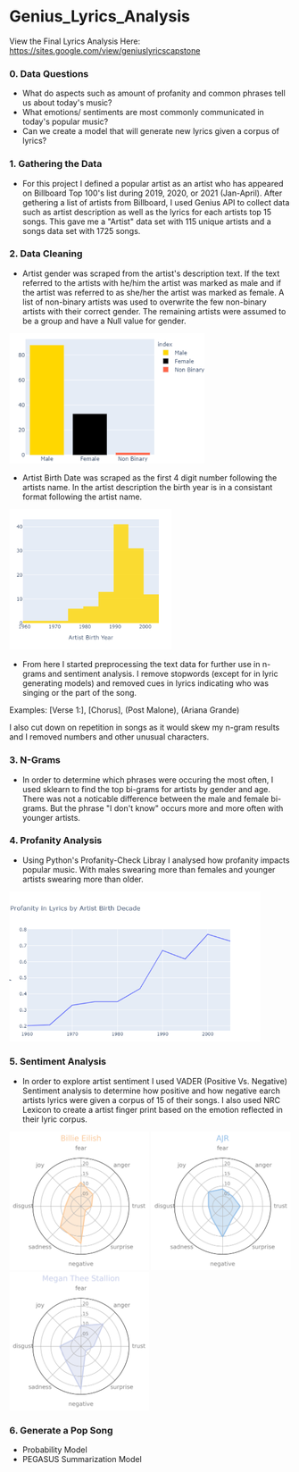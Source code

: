 # Genius_Lyrics_Analysis

View the Final Lyrics Analysis Here: https://sites.google.com/view/geniuslyricscapstone

### 0. Data Questions
- What do aspects such as amount of profanity and common phrases tell us about today's music?
- What emotions/ sentiments are most commonly communicated in today's popular music?
- Can we create a model that will generate new lyrics given a corpus of lyrics?

### 1. Gathering the Data
- For this project I defined a popular artist as an artist who has appeared on Billboard Top 100's list during 2019, 2020, or 2021 (Jan-April). After gethering a list of artists from Billboard, I used Genius API to collect data such as artist description as well as the lyrics for each artists top 15 songs. This gave me a "Artist" data set with 115 unique artists and a songs data set with 1725 songs.

### 2. Data Cleaning

- Artist gender was scraped from the artist's description text. If the text referred to the artists with he/him the artist was marked as male and if the artist was referred to as she/her the artist was marked as female. A list of non-binary artists was used to overwrite the few non-binary artists with their correct gender. The remaining artists were assumed to be a group and have a Null value for gender.

<p float="left">
  <img src="https://github.com/savyrosea/Genius_Lyrics_Analysis/blob/main/pictures/genderbar.png" width="350" />
</p>

- Artist Birth Date was scraped as the first 4 digit number following the artists name. In the artist description the birth year is in a consistant format following the artist name.

<p float="left">
  <img src="https://github.com/savyrosea/Genius_Lyrics_Analysis/blob/main/pictures/agehist.png" width="290" />
</p>

- From here I started preprocessing the text data for further use in n-grams and sentiment analysis. I remove stopwords (except for in lyric generating models) and removed cues in lyrics indicating who was singing or the part of the song.

Examples: [Verse 1:], [Chorus], (Post Malone), (Ariana Grande)

I also cut down on repetition in songs as it would skew my n-gram results and I removed numbers and other unusual characters.

### 3. N-Grams
- In order to determine which phrases were occuring the most often, I used sklearn to find the top bi-grams for artists by gender and age. There was not a noticable difference between the male and female bi-grams. But the phrase "I don't know" occurs more and more often with younger artists.

### 4. Profanity Analysis
- Using Python's Profanity-Check Libray I analysed how profanity impacts popular music. With males swearing more than females and younger artists swearing more than older.

<p float="left">
  <img src="https://github.com/savyrosea/Genius_Lyrics_Analysis/blob/main/pictures/profLine.png" width="450" />
</p>

### 5. Sentiment Analysis
- In order to explore artist sentiment I used VADER (Positive Vs. Negative) Sentiment analysis to determine how positive and how negative earch artists lyrics were given a corpus of 15 of their songs. I also used NRC Lexicon to create a artist finger print based on the emotion reflected in their lyric corpus.

<p float="left">
  <img src="https://github.com/savyrosea/Genius_Lyrics_Analysis/blob/main/pictures/sad1.png" width="250" />
  <img src="https://github.com/savyrosea/Genius_Lyrics_Analysis/blob/main/pictures/surprise3.png" width="250" />
  <img src="https://github.com/savyrosea/Genius_Lyrics_Analysis/blob/main/pictures/anger2.png" width="250" />
</p>

### 6. Generate a Pop Song
- Probability Model
- PEGASUS Summarization Model

